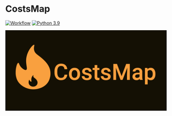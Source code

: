# CostsMap

[![Workflow](https://github.com/artemowkin/CostsMap/actions/workflows/backend_tests.yml/badge.svg)](https://github.com/artemowkin/CostsMap/actions/workflows/backend_tests.yml)
[![Python 3.9](https://img.shields.io/badge/python-3.9-brightgreen)](https://www.python.org/downloads/release/python-390/)

![CostsMap Image](https://github.com/artemowkin/CostsMap/blob/dev/imgs/github-image.png)
